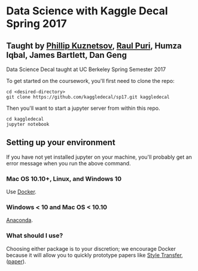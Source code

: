 # Data Science with Kaggle Decal Spring 2017
## Taught by [Phillip Kuznetsov](https://github.com/philkuz), [Raul Puri](https://github.com/raulpuric), Humza Iqbal, James Bartlett, Dan Geng
Data Science Decal taught at UC Berkeley Spring Semester 2017

To get started on the coursework, you'll first need to clone the repo:
```
cd <desired-directory>
git clone https://github.com/kaggledecal/sp17.git kaggledecal
```

Then you'll want to start a jupyter server from within this repo.
```
cd kaggledecal
jupyter notebook
```

## Setting up your environment
If you have not yet installed jupyter on your machine, you'll probably get an error message when you run the above command. 
### Mac OS 10.10+, Linux, and Windows 10
Use [Docker](https://docs.docker.com/engine/installation/).
### Windows < 10 and Mac OS < 10.10
[Anaconda](https://www.continuum.io/downloads).
### What should I use?
Choosing either package is to your discretion; we encourage Docker because it will allow you to quickly prototype papers like [Style Transfer](https://hub.docker.com/r/kchentw/neural-style/), ([paper](http://arxiv.org/abs/1508.06576)).
